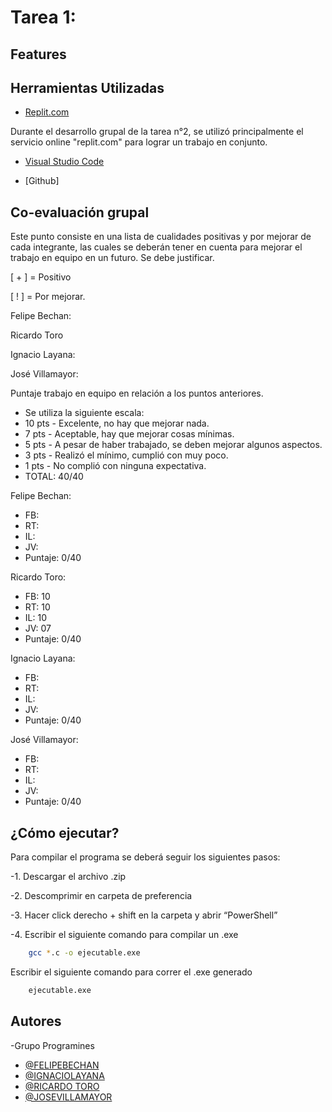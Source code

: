 # Tarea 1:





## Features

  



## Herramientas Utilizadas

- [Replit.com](https://replit.com/)

Durante el desarrollo grupal de la tarea n°2, se utilizó principalmente el servicio online "replit.com" para lograr un trabajo en conjunto.

- [Visual Studio Code](https://code.visualstudio.com/)



- [Github]
  

## Co-evaluación grupal

Este punto consiste en una lista de cualidades positivas y por mejorar de cada integrante, las cuales se deberán tener en cuenta para mejorar el trabajo en equipo en un futuro.
Se debe justificar.

[ + ] = Positivo

[ ! ] = Por mejorar.

 

Felipe Bechan:




Ricardo Toro



Ignacio Layana: 



  
José Villamayor: 



  
Puntaje trabajo en equipo en relación a los puntos anteriores.
- Se utiliza la siguiente escala:
- 10 pts - Excelente, no hay que mejorar nada.
- 7 pts - Aceptable, hay que mejorar cosas mínimas.
- 5 pts - A pesar de haber trabajado, se deben mejorar algunos aspectos.
- 3 pts - Realizó el mínimo, cumplió con muy poco.
- 1 pts - No complió con ninguna expectativa.
- TOTAL: 40/40

Felipe Bechan:
- FB: 
- RT: 
- IL: 
- JV: 
- Puntaje: 0/40


Ricardo Toro:
- FB: 10
- RT: 10
- IL: 10
- JV: 07
- Puntaje: 0/40

Ignacio Layana:
- FB: 
- RT: 
- IL: 
- JV: 
- Puntaje: 0/40

José Villamayor:
- FB: 
- RT: 
- IL: 
- JV: 
- Puntaje: 0/40





## ¿Cómo ejecutar?



Para compilar el programa se deberá seguir los siguientes pasos:

-1. Descargar el archivo .zip

-2. Descomprimir en carpeta de preferencia

-3. Hacer click derecho + shift en la carpeta y abrir “PowerShell”

-4. Escribir el siguiente comando para compilar un .exe
```bash
    gcc *.c -o ejecutable.exe
```
Escribir el siguiente comando para correr el .exe generado
```bash
    ejecutable.exe
```


## Autores
-Grupo Programines

- [@FELIPEBECHAN](https://www.github.com/felipebechan)
- [@IGNACIOLAYANA](https://www.github.com/HatziveIgnacio)
- [@RICARDO TORO](https://github.com/Ratinaxo)
- [@JOSEVILLAMAYOR](https://replit.com/@JOSEVILLAMAYOR)
